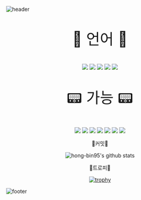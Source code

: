 ![header](https://capsule-render.vercel.app/api?type=waving&color=auto&height=300&section=header&text=HAEEUN&fontSize=90&animation=fadeIn&fontAlignY=38&desc=Developer!&descAlignY=51&descAlign=62)
<p align='center' style="font-size: 40px;"> 🍾 언어 🍾 </p>
<p align='center'>
  <img src="https://img.shields.io/badge/JAVA-B03931?style=for-the-badge&logo=Java&logoColor=white">
  <img src="https://img.shields.io/badge/Dart-0175C2?style=for-the-badge&logo=Dart&logoColor=white">
  <img src="https://img.shields.io/badge/c-A8B9CC?style=for-the-badge&logo=c&logoColor=white">
  <img src="https://img.shields.io/badge/C++-00599C?style=for-the-badge&logo=cplusplus&logoColor=white">
  <img src="https://img.shields.io/badge/C%23-239120?style=for-the-badge&logo=csharp&logoColor=white">
</p>
<p align='center' style="font-size: 40px;"> 📟 가능 📟 </p>
<p align='center'>
  <img src="https://img.shields.io/badge/Android-DDC84?style=for-the-badge&logo=android&logoColor=white">
  <img src="https://img.shields.io/badge/flutter-02569B?style=for-the-badge&logo=flutter&logoColor=white">
  <img src="https://img.shields.io/badge/Firebase-FFCA28?style=for-the-badge&logo=Firebase&logoColor=orange">
  <img src="https://img.shields.io/badge/jirasoftware-0052CC?style=for-the-badge&logo=jirasoftware&logoColor=white">
  <img src="https://img.shields.io/badge/unity-FFFFFF?style=for-the-badge&logo=unity&logoColor=black">
  <img src="https://img.shields.io/badge/Visualstudio-5C2D91?style=for-the-badge&logo=visualstudio&logoColor=white">
  <img src="https://img.shields.io/badge/gitlab-FC6D26?style=for-the-badge&logo=gitlab&logoColor=white">
</p>

<p align='center'>
  🍿커밋🍿
</p>

<div align="center">

![hong-bin95's github stats](https://github-readme-stats.vercel.app/api?username=memento125&show_icons=true)
  
</div>
<p align='center'>
  🍷트로피🍷
</p>

<div align="center">
  
[![trophy](https://github-profile-trophy.vercel.app/?username=memento125)](https://github.com/ryo-ma/github-profile-trophy)
  
</div>

![footer](https://capsule-render.vercel.app/api?type=wave&color=auto&height=200&section=footer&text=Sapere%20aude!&fontSize=90)


<!--
**hong-bin95/hong-bin95** is a ✨ _special_ ✨ repository because its `README.md` (this file) appears on your GitHub profile.


[![hong-bin95's github stats](https://github-readme-stats.vercel.app/api/top-langs/?username=hong-bin95&show_icons=true&hide_border=true&title_color=004386&icon_color=004386&layout=compact)](https://github.com/hong-bin95)


Here are some ideas to get you started:

- 🔭 I’m currently working on ...
- 🌱 I’m currently learning ...
- 👯 I’m looking to collaborate on ...
- 🤔 I’m looking for help with ...
- 💬 Ask me about ...
- 📫 How to reach me: ...
- 😄 Pronouns: ...
- ⚡ Fun fact: ...
-->
